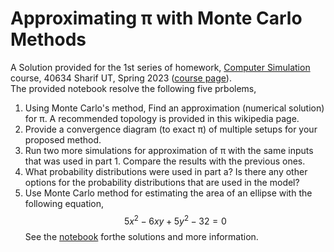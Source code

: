 # Approximating π with Monte Carlo Methods
A Solution provided for the 1st series of homework, <ins>Computer Simulation</ins> course, 40634 Sharif UT, Spring 2023 ([course page](https://docs.ce.sharif.edu/%D8%AF%D8%B1%D8%B3/%DB%B4%DB%B0%DB%B6%DB%B3%DB%B4)).\
The provided notebook resolve the following five prbolems,
1. Using Monte Carlo's method, Find an approximation (numerical solution) for π. A recommended topology is provided in this wikipedia page.
2. Provide a convergence diagram (to exact π) of multiple setups for your proposed method.
3. Run two more simulations for approximation of π with the same inputs that was used in part 1. Compare the results with the previous ones.
4. What probability distributions were used in part a? Is there any other options for the probability distributions that are used in the model?
5. Use Monte Carlo method for estimating the area of an ellipse with the following equation,
$$5x^2-6xy+5y^2-32=0$$
See the [notebook](https://github.com/ashkan-khd/Monte-Carlo-Method-Pi-Approx/blob/main/Monte-Carlo-Method.ipynb) forthe solutions and more information.
